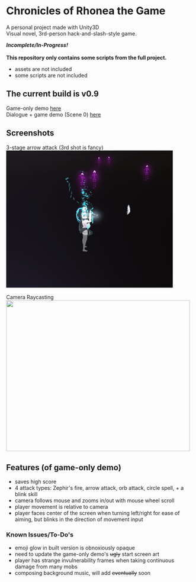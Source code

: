 # Chronicles of Rhonea the Game
A personal project made with Unity3D  
Visual novel, 3rd-person hack-and-slash-style game.  

***Incomplete/In-Progress!***  
\
**This repository only contains some scripts from the full project.**
- assets are not included
- some scripts are not included  


## The current build is v0.9   
Game-only demo [here](https://drive.google.com/open?id=1t1Y134n-ovOov-rjLZBEe8Pklm06wBMt)  
Dialogue + game demo (Scene 0) [here](https://drive.google.com/open?id=132XmOa2-Et1H5dhK19P1-VTv4pi3dTra)  


## Screenshots

3-stage arrow attack (3rd shot is fancy)  
<img src="gifs/arrow-attack.gif" />

Camera Raycasting   
<img src="gifs/cam-raycasting.gif" width="495.5" height="408" />


## Features (of game-only demo)
- saves high score
- 4 attack types: Zephir's fire, arrow attack, orb attack, circle spell, + a blink skill
- camera follows mouse and zooms in/out with mouse wheel scroll
- player movement is relative to camera
- player faces center of the screen when turning left/right for ease of aiming, but blinks in the direction of movement input

### Known Issues/To-Do's
- emoji glow in built version is obnoxiously opaque
- need to update the game-only demo's ~~ugly~~ start screen art
- player has strange invulnerability frames when taking continuous damage from many mobs
- composing background music, will add ~~eventually~~ soon
